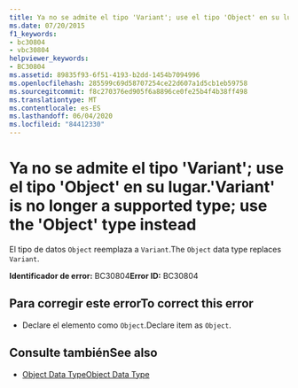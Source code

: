 ```yaml
---
title: Ya no se admite el tipo 'Variant'; use el tipo 'Object' en su lugar.
ms.date: 07/20/2015
f1_keywords:
- bc30804
- vbc30804
helpviewer_keywords:
- BC30804
ms.assetid: 89835f93-6f51-4193-b2dd-1454b7094996
ms.openlocfilehash: 285599c69d58707254ce22d607a1d5cb1eb59758
ms.sourcegitcommit: f8c270376ed905f6a8896ce0fe25b4f4b38ff498
ms.translationtype: MT
ms.contentlocale: es-ES
ms.lasthandoff: 06/04/2020
ms.locfileid: "84412330"
---
```

# <a name="variant-is-no-longer-a-supported-type-use-the-object-type-instead"></a><span data-ttu-id="5c56f-102">Ya no se admite el tipo 'Variant'; use el tipo 'Object' en su lugar.</span><span class="sxs-lookup"><span data-stu-id="5c56f-102">'Variant' is no longer a supported type; use the 'Object' type instead</span></span>
<span data-ttu-id="5c56f-103">El tipo de datos `Object` reemplaza a `Variant`.</span><span class="sxs-lookup"><span data-stu-id="5c56f-103">The `Object` data type replaces `Variant`.</span></span>  
  
 <span data-ttu-id="5c56f-104">**Identificador de error:** BC30804</span><span class="sxs-lookup"><span data-stu-id="5c56f-104">**Error ID:** BC30804</span></span>  
  
## <a name="to-correct-this-error"></a><span data-ttu-id="5c56f-105">Para corregir este error</span><span class="sxs-lookup"><span data-stu-id="5c56f-105">To correct this error</span></span>  
  
- <span data-ttu-id="5c56f-106">Declare el elemento como `Object`.</span><span class="sxs-lookup"><span data-stu-id="5c56f-106">Declare item as `Object`.</span></span>  
  
## <a name="see-also"></a><span data-ttu-id="5c56f-107">Consulte también</span><span class="sxs-lookup"><span data-stu-id="5c56f-107">See also</span></span>

- [<span data-ttu-id="5c56f-108">Object Data Type</span><span class="sxs-lookup"><span data-stu-id="5c56f-108">Object Data Type</span></span>](../language-reference/data-types/object-data-type.md)
